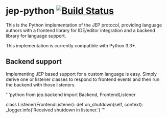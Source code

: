 # jep-python [![Build Status](https://travis-ci.org/jep-project/jep-python.svg?branch=master)](https://travis-ci.org/jep-project/jep-python)
This is the Python implementation of the JEP protocol, providing language authors with a frontend library for IDE/editor
integration and a backend library for language support.

This implementation is currently compatible with Python 3.3+.

## Backend support

Implementing JEP based support for a custom language is easy. Simply derive one or listener classes to respond to frontend
events and then run the backend with those listeners.

'''python
from jep.backend import Backend, FrontendListener

class Listener(FrontendListener):
    def on_shutdown(self, context):
        _logger.info('Received shutdown in listener.')
'''
